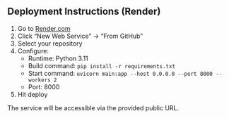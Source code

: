 ## Deployment Instructions (Render)

1. Go to [Render.com](https://render.com)
2. Click “New Web Service” → “From GitHub”
3. Select your repository
4. Configure:
   - Runtime: Python 3.11
   - Build command: `pip install -r requirements.txt`
   - Start command: `uvicorn main:app --host 0.0.0.0 --port 8000 --workers 2`
   - Port: 8000
5. Hit deploy 

The service will be accessible via the provided public URL.